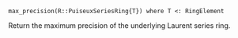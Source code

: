 ```
max_precision(R::PuiseuxSeriesRing{T}) where T <: RingElement
```

Return the maximum precision of the underlying Laurent series ring.
